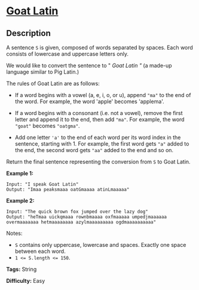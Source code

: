 # [Goat Latin][title]

## Description

A sentence `S` is given, composed of words separated by spaces. Each word
consists of lowercase and uppercase letters only.

We would like to convert the sentence to " _Goat Latin "_ (a made-up language
similar to Pig Latin.)

The rules of Goat Latin are as follows:

  * If a word begins with a vowel (a, e, i, o, or u), append `"ma"` to the end of the word.
For example, the word 'apple' becomes 'applema'.


  * If a word begins with a consonant (i.e. not a vowel), remove the first letter and append it to the end, then add `"ma"`.
For example, the word `"goat"` becomes `"oatgma"`.


  * Add one letter `'a'` to the end of each word per its word index in the sentence, starting with 1.
For example, the first word gets `"a"` added to the end, the second word gets
`"aa"` added to the end and so on.

Return the final sentence representing the conversion from `S` to Goat Latin.



**Example 1:**


```
Input: "I speak Goat Latin"
Output: "Imaa peaksmaaa oatGmaaaa atinLmaaaaa"
```

**Example 2:**


```
Input: "The quick brown fox jumped over the lazy dog"
Output: "heTmaa uickqmaaa rownbmaaaa oxfmaaaaa umpedjmaaaaaa overmaaaaaaa hetmaaaaaaaa azylmaaaaaaaaa ogdmaaaaaaaaaa"
```



Notes:

  * `S` contains only uppercase, lowercase and spaces. Exactly one space between each word.
  * `1 <= S.length <= 150`.


**Tags:** String

**Difficulty:** Easy

[title]: https://leetcode.com/problems/goat-latin
